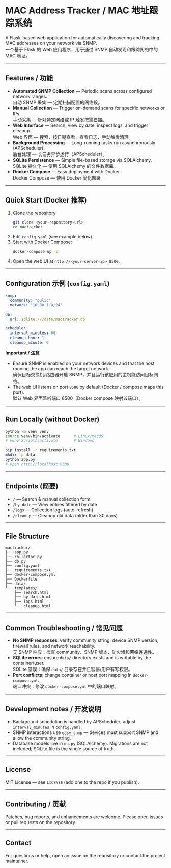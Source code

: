 
# MAC Address Tracker / MAC 地址跟踪系统

A Flask-based web application for automatically discovering and tracking MAC addresses on your network via SNMP.  
一个基于 Flask 的 Web 应用程序，用于通过 SNMP 自动发现和跟踪网络中的 MAC 地址。

---

## Features / 功能
- **Automated SNMP Collection** — Periodic scans across configured network ranges.  
  自动 SNMP 采集 — 定期扫描配置的网络段。
- **Manual Collection** — Trigger on-demand scans for specific networks or IPs.  
  手动采集 — 针对特定网络或 IP 触发按需扫描。
- **Web Interface** — Search, view by date, inspect logs, and trigger cleanup.  
  Web 界面 — 搜索、按日期查看、查看日志、手动触发清理。
- **Background Processing** — Long-running tasks run asynchronously (APScheduler).  
  后台处理 — 长任务异步运行（APScheduler）。
- **SQLite Persistence** — Simple file-based storage via SQLAlchemy.  
  SQLite 持久化 — 使用 SQLAlchemy 的文件数据库。
- **Docker Compose** — Easy deployment with Docker.  
  Docker Compose — 使用 Docker 简化部署。

---

## Quick Start (Docker 推荐)
1. Clone the repository  
   ```bash
   git clone <your-repository-url>
   cd mactracker
   ```
2. Edit `config.yaml` (see example below).  
3. Start with Docker Compose:
   ```bash
   docker-compose up -d
   ```
4. Open the web UI at `http://<your-server-ip>:8500`.

---

## Configuration 示例 (`config.yaml`)
```yaml
snmp:
  community: "pulic"
  network: "10.80.1.0/24"

db:
  url: sqlite:///data/mactracker.db

schedule:
  interval_minutes: 60
  cleanup_hour: 1
  cleanup_minute: 0
```

**Important / 注意**
- Ensure SNMP is enabled on your network devices and that the host running the app can reach the target network.  
  确保目标交换机/路由器开启 SNMP，并且运行该应用的主机能访问目标网络。
- The web UI listens on port `8500` by default (Docker / compose maps this port).  
  默认 Web 界面监听端口 8500（Docker compose 映射该端口）。

---

## Run Locally (without Docker)
```bash
python -m venv venv
source venv/bin/activate      # Linux/macOS
# venv\Scripts\activate       # Windows

pip install -r requirements.txt
mkdir -p data
python app.py
# Open http://localhost:8500
```

---

## Endpoints (简要)
- `/` — Search & manual collection form  
- `/by_date` — View entries filtered by date  
- `/logs` — Collection logs (auto-refresh)  
- `/cleanup` — Cleanup old data (older than 30 days)

---

## File Structure
```
mactracker/
├── app.py
├── collector.py
├── db.py
├── config.yaml
├── requirements.txt
├── docker-compose.yml
├── Dockerfile
├── data/
└── templates/
    ├── search.html
    ├── by_date.html
    ├── logs.html
    └── cleanup.html
```

---

## Common Troubleshooting / 常见问题
- **No SNMP responses**: verify community string, device SNMP version, firewall rules, and network reachability.  
  无 SNMP 响应：检查 community、SNMP 版本、防火墙和网络连通性。
- **SQLite errors**: ensure `data/` directory exists and is writable by the container/user.  
  SQLite 错误：确保 `data/` 目录存在并且容器/用户有写权限。
- **Port conflicts**: change container or host port mapping in `docker-compose.yml`.  
  端口冲突：修改 `docker-compose.yml` 中的端口映射。

---

## Development notes / 开发说明
- Background scheduling is handled by APScheduler; adjust `interval_minutes` in `config.yaml`.  
- SNMP interactions use `easy_snmp` — devices must support SNMP and allow the community string.  
- Database models live in `db.py` (SQLAlchemy). Migrations are not included; SQLite file is the single source of truth.

---

## License
MIT License — see `LICENSE` (add one to the repo if you publish).

---

## Contributing / 贡献
Patches, bug reports, and enhancements are welcome. Please open issues or pull requests on the repository.

---

## Contact
For questions or help, open an issue on the repository or contact the project maintainer.


